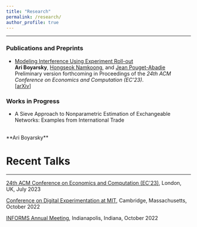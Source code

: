 ```yaml
---
title: "Research"
permalink: /research/
author_profile: true
---
```

---
### Publications and Preprints

* [Modeling Interference Using Experiment Roll-out](https://arxiv.org/abs/2305.10728)
  <br />
  **Ari Boyarsky**, [Hongseok Namkoong](https://hsnamkoong.github.io/), and [Jean Pouget-Abadie](https://jean.pouget-abadie.com/)
  <br />
  Preliminary version forthcoming in Proceedings of the *24th ACM Conference on Economics and Computation (EC'23)*.
  <br />
  [[arXiv](https://arxiv.org/abs/2305.10728)]

### Works in Progress

* A Sieve Approach to Nonparametric Estimation of Exchangeable Networks: Examples from International Trade
<br />
   **Ari Boyarsky**  
     <!-- <details><summary>Abstract</summary>
This paper considers the estimation and inference of nonparametric parameters of interest in a network model using the sieve extremum estimator. The main result is a central limit theorem for sieve extremum estimates that enables standard methods for inference of nonparametric parameters. The results rely on an assumption of exchangeability on the data generating process which in turn can be used to establish a conditional dependency graph to model the network interdependence. This varies from previous work on sieve extremum estimation that has only considered i.i.d. and weakly dependent data. The results in this paper justify the application of sieve estimation procedures to a wide range of network models. To illustrate this flexibility, I show how this method can be used to estimate infinite and finite-dimensional parameters in two models of international trade. I also show the equivalence of this setting to a generalization of psi-mixing developed for use in network models.</details> -->

<!-- * Adjusting Innovation: Firm-Level Responses to Trade Shocks.  
   Ari Boyarsky and [Suleyman Gozen](https://www.suleymangozen.com/home)  
     <details><summary>Abstract</summary>
Many studies document various effects of trade shocks on firm and industry-level outcomes that generate winners and losers. However, there is a diverse set of evidence on which forces, in particular, lead to failure and success stories. This paper aims to contribute to this discussion by investigating the adjustments in firm-level innovation strategy in response to trade shocks. We plan to measure the firm adjustments in i) quality upgrading, ii) patenting activities, iii) process and product innovation, and iv) inventor composition. We aim to use large-scale patent data from the USPTO to investigate these adjustments using patent text-mining techniques. We decompose the total effect of trade shocks on the firm-level adjustments into four main underlying channels: 1) Direct effects at the exposed firms, 2) Indirect effects on other firms, which are captured through the network of patent citations, 3) Within and across industry reallocation effects, which are captured through inventor mobility, 4) Demand effects to capture the general equilibrium forces. This decomposition aims to answer the following questions: In high trade exposure industries, do we observe quality upgrading from productive firms that try to adapt to the changing business environment? Do we see large reallocation within and across industries with varying trade exposures? Can we quantify static loss (such as an increase in unemployment and decline in investment) but dynamic gain (such as quality upgrading and human capital reallocation) in industries with differential trade exposures? Thereby investigating how heterogeneity in firm-level responses to trade shocks may inform the trade policy decisions.</details> -->

<!-- * Robust Propensity Score Estimation and the Overlap Condition
   **Ari Boyarsky**   -->

<!--  <details><summary>Abstract</summary>
A large body of research in the social and physical sciences is concerned with the estimation of causal effects in observational studies. These analyses often employ propensity score matching methods to recover these parameters. Unfortunately, this methodology relies on strong assumptions on the support of the propensity score that are not always satisfied. This paper attempts to provide a rigorous analysis and assessment of the propensity score overlap condition. To this end, I introduce the support vector machine (SVM) as a powerful statistical approach to estimate propensity scores and assess the overlap assumption. I use simulated data to show the comparative advantage of this methodology relative to previous methods especially in the case where there is a nonlinear determination of treatment. Finally, I illustrate how to apply this methodology using the commonly studied LaLonde (1986) experimental and non-experimental data sets.</details> -->



<h1>Recent Talks</h1>

---
[24th ACM Conference on Economics and Computation (EC'23)](https://ec23.sigecom.org/), London, UK, July 2023

[Conference on Digital Experimentation at MIT](https://ide.mit.edu/events/2022-conference-on-digital-experimentation-mit-codemit/), Cambridge, Massachusetts, October 2022

[INFORMS Annual Meeting](https://meetings.informs.org/wordpress/indianapolis2022/), Indianapolis, Indiana, October 2022

